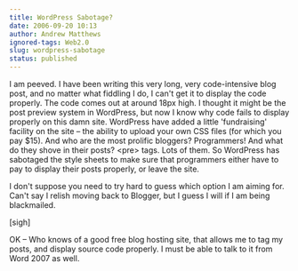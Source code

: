 ```yaml
---
title: WordPress Sabotage?
date: 2006-09-20 10:13
author: Andrew Matthews
ignored-tags: Web2.0
slug: wordpress-sabotage
status: published
---
```


I am peeved. I have been writing this very long, very code-intensive blog post, and no matter what fiddling I do, I can't get it to display the code properly. The code comes out at around 18px high. I thought it might be the post preview system in WordPress, but now I know why code fails to display properly on this damn site. WordPress have added a little 'fundraising' facility on the site – the ability to upload your own CSS files (for which you pay \$15). And who are the most prolific bloggers? Programmers! And what do they shove in their posts? \<pre\> tags. Lots of them. So WordPress has sabotaged the style sheets to make sure that programmers either have to pay to display their posts properly, or leave the site.

I don't suppose you need to try hard to guess which option I am aiming for. Can't say I relish moving back to Blogger, but I guess I will if I am being blackmailed.

\[sigh\]

OK – Who knows of a good free blog hosting site, that allows me to tag my posts, and display source code properly. I must be able to talk to it from Word 2007 as well.
